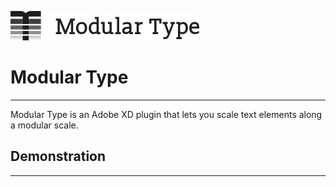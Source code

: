 ![Modular Type Logo](https://github.com/jayyeung/adobe-xd-modular-type/blob/master/readme/logo.png)

# Modular Type
---
Modular Type is an Adobe XD plugin that lets you scale text elements along a modular scale.

## Demonstration
---
